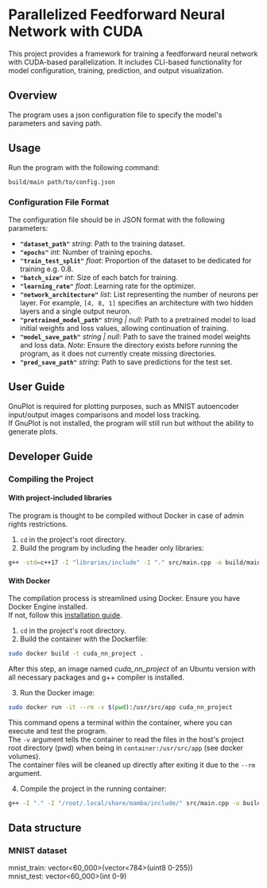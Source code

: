
# Parallelized Feedforward Neural Network with CUDA

This project provides a framework for training a feedforward neural network with CUDA-based parallelization. It includes CLI-based functionality for model configuration, training, prediction, and output visualization.

## Overview

The program uses a json configuration file to specify the model's parameters and saving path.

## Usage

Run the program with the following command:

```bash
build/main path/to/config.json
```

### Configuration File Format

The configuration file should be in JSON format with the following parameters:

- **`"dataset_path"`** *string*: Path to the training dataset.
- **`"epochs"`** *int*: Number of training epochs.
- **`"train_test_split"`** *float*: Proportion of the dataset to be dedicated for training e.g. 0.8.
- **`"batch_size"`** *int*: Size of each batch for training.
- **`"learning_rate"`** *float*: Learning rate for the optimizer.
- **`"network_architecture"`** *list<int>*: List representing the number of neurons per layer. For example, `[4, 8, 1]` specifies an architecture with two hidden layers and a single output neuron.
- **`"pretrained_model_path"`** *string | null*: Path to a pretrained model to load initial weights and loss values, allowing continuation of training.
- **`"model_save_path"`** *string | null*: Path to save the trained model weights and loss data. *Note:* Ensure the directory exists before running the program, as it does not currently create missing directories.
- **`"pred_save_path"`** *string*: Path to save predictions for the test set.

## User Guide

GnuPlot is required for plotting purposes, such as MNIST autoencoder input/output images comparisons and model loss tracking.  
If GnuPlot is not installed, the program will still run but without the ability to generate plots.

## Developer Guide

### Compiling the Project

#### With project-included libraries

The program is thought to be compiled without Docker in case of admin rights restrictions.

1) `cd` in the project's root directory.  
2) Build the program by including the header only libraries:
```bash
g++ -std=c++17 -I "libraries/include" -I "." src/main.cpp -o build/main
```

#### With Docker
The compilation process is streamlined using Docker. Ensure you have Docker Engine installed.  
If not, follow this [installation guide](https://docs.docker.com/engine/install/ubuntu/).

1) `cd` in the project's root directory.  
2) Build the container with the Dockerfile:
```bash
sudo docker build -t cuda_nn_project .
```
After this step, an image  named *cuda_nn_project* of an Ubuntu version with all necessary packages and g++ compiler is installed. 

3) Run the Docker image:
```bash
sudo docker run -it --rm -v $(pwd):/usr/src/app cuda_nn_project
```
This command opens a terminal within the container, where you can execute and test the program.  
The `-v` argument tells the container to read the files in the host's project root directory (pwd) when being in `container:/usr/src/app` (see docker volumes).  
The container files will be cleaned up directly after exiting it due to the `--rm` argument.

4) Compile the project in the running container:  
```bash
g++ -I "." -I "/root/.local/share/mamba/include/" src/main.cpp -o build/main
```

## Data structure
### MNIST dataset
mnist_train: vector<60_000>(vector<784>(uint8 0-255))  
mnist_test: vector<60_000>(int 0-9)

